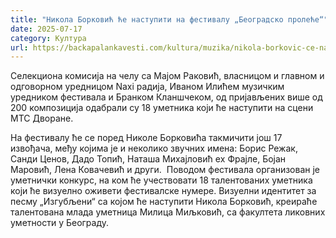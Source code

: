 ```yaml
---
title: "Никола Борковић ће наступити на фестивалу „Београдско пролеће“"
date: 2025-07-17
category: Култура
url: https://backapalankavesti.com/kultura/muzika/nikola-borkovic-ce-nastupiti-na-festivalu-beogradsko-prolece-2/
---
```


Селекциона комисија на челу са Мајом Раковић, власницом и главном и одговорном уредницом Naxi радија, Иваном Илићем музичким уредником фестивала и Бранком Кланшчеком, од пријављених више од 200 композиција одабрали су 18 уметника који ће наступити на сцени МТС Дворане.

На фестивалу ће се поред Николе Борковића такмичити још 17 извођача, међу којима је и неколико звучних имена: Борис Режак, Санди Ценов, Дадо Топић, Наташа Михајловић еx Фрајле, Бојан Маровић, Лена Ковачевић и други.  Поводом фестивала организован је уметнички конкурс, на ком ће учествовати 18 талентованих уметника који ће визуелно оживети фестивалске нумере. Визуелни идентитет за песму „Изгубљени“ са којом ће наступити Никола Борковић, креираће талентована млада уметница Милица Миљковић, са факултета ликовних уметности у Београду.
